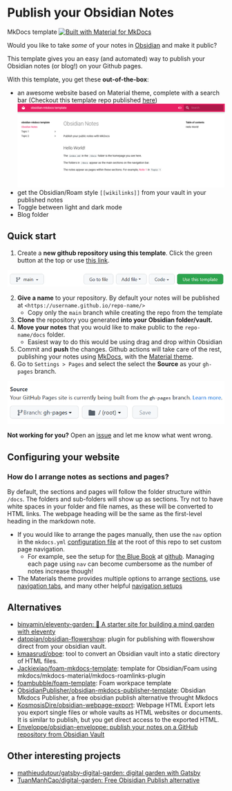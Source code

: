 # Publish your Obsidian Notes

MkDocs template [![Built with Material for MkDocs](https://img.shields.io/badge/Material_for_MkDocs-526CFE?style=for-the-badge&logo=MaterialForMkDocs&logoColor=white)](https://squidfunk.github.io/mkdocs-material/)

Would you like to take _some_ of your notes in [Obsidian](https://obsidian.md/) and make it public?

This template gives you an easy (and automated) way to publish your Obsidian notes (or blog!) on your Github pages.

With this template, you get these **out-of-the-box**:

- an awesome website based on Material theme, complete with a search bar (Checkout this template repo published [here](https://jobindjohn.github.io/obsidian-publish-mkdocs/))
![](pictures/2021-11-22-22-49-26.png)
- get the Obsidian/Roam style `[[wikilinks]]` from your vault in your published notes
- Toggle between light and dark mode
- Blog folder

## Quick start

1. Create a **new github repository using this template**. Click the green button at the top or use [this link](https://github.com/jobindjohn/obsidian-publish-mkdocs/generate). 

![](pictures/2021-11-22-22-54-02.png)

2.  **Give a name** to your repository. By default your notes will be published at `<https://username.github.io/repo-name/>`
     - Copy only the `main` branch while creating the repo from the template
3. **Clone** the repository you generated **into your Obsidian folder/vault.**
4. **Move your notes** that you would like to make public to the `repo-name/docs` folder.
    - Easiest way to do this would be using drag and drop within Obsidian
5. Commit and **push** the changes. Github actions will take care of the rest, publishing your notes using [MkDocs](https://www.mkdocs.org/), with the [Material theme](https://squidfunk.github.io/mkdocs-material/). 
6. Go to `Settings > Pages` and select the select the **Source** as your `gh-pages` branch.

![](pictures/2021-11-22-22-52-49.png)

**Not working for you?** Open an [issue](https://github.com/jobindjohn/obsidian-publish-mkdocs/issues/new/choose) and let me know what went wrong.

## Configuring your website

### How do I arrange notes as sections and pages?

By default, the sections and pages will follow the folder structure within `/docs`. The folders and sub-folders will show up as sections. Try not to have white spaces in your folder and file names, as these will be converted to HTML links. The webpage heading will be the same as the first-level heading in the markdown note.

- If you would like to arrange the pages manually, then use the `nav` option in the `mkdocs.yml` [configuration file](https://www.mkdocs.org/#adding-pages) at the root of this repo  to set custom page navigation.
    - For example, see the setup for [the Blue Book](https://lyz-code.github.io/blue-book/) at [github](https://github.com/lyz-code/blue-book/blob/master/mkdocs.yml). Managing each page using `nav` can become cumbersome as the number of notes increase though!
- The Materials theme provides multiple options to arrange [sections](https://squidfunk.github.io/mkdocs-material/setup/setting-up-navigation/#navigation-sections), use [navigation tabs](https://squidfunk.github.io/mkdocs-material/setup/setting-up-navigation/#navigation-tabs), and many other helpful [navigation setups](https://squidfunk.github.io/mkdocs-material/setup/setting-up-navigation/)

## Alternatives

- [binyamin/eleventy-garden: :seedling: A starter site for building a mind garden with eleventy](https://github.com/binyamin/eleventy-garden)
- [datopian/obsidian-flowershow](https://github.com/datopian/obsidian-flowershow): plugin for publishing with flowershow direct from your obsidian vault.
- [kmaasrud/oboe](https://github.com/kmaasrud/oboe): tool to convert an Obsidian vault into a static directory of HTML files.
- [Jackiexiao/foam-mkdocs-template](https://github.com/Jackiexiao/foam-mkdocs-template): template for Obsidian/Foam using mkdocs/mkdocs-material/mkdocs-roamlinks-plugin
- [foambubble/foam-template](https://github.com/foambubble/foam-template): Foam workpace template
- [ObsidianPublisher/obsidian-mkdocs-publisher-template](https://github.com/ObsidianPublisher/obsidian-mkdocs-publisher-template): Obsidian Mkdocs Publisher, a free obsidian publish alternative throught Mkdocs
- [KosmosisDire/obsidian-webpage-export](https://github.com/KosmosisDire/obsidian-webpage-export): Webpage HTML Export lets you export single files or whole vaults as HTML websites or documents. It is similar to publish, but you get direct access to the exported HTML.
- [Enveloppe/obsidian-enveloppe: publish your notes on a GitHub repository from Obsidian Vault](https://github.com/Enveloppe/obsidian-enveloppe)

## Other interesting projects

- [mathieudutour/gatsby-digital-garden: digital garden with Gatsby](https://github.com/mathieudutour/gatsby-digital-garden)
- [TuanManhCao/digital-garden: Free Obisidian Publish alternative](https://github.com/TuanManhCao/digital-garden)


